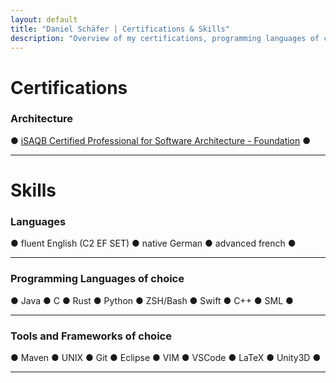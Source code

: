 ```yaml
---
layout: default
title: "Daniel Schäfer | Certifications & Skills"
description: "Overview of my certifications, programming languages of choice, tools that keep me productive and language expertise."
---
```



# Certifications

<div class="skill-paragraph">
    <div class="skill">
        <h3 style="padding-top: 0px;">Architecture</h3>
        <div class="skill-list">
            ●  <a href="https://www.certible.com/badge/af8eef7f-af23-42b6-9dbb-fe9661f872f0/">iSAQB Certified Professional for Software Architecture - Foundation</a>
            ●
        </div>
    </div>
</div>

---

# Skills

<div class="skill-paragraph">
    <div class="skill">
        <h3 style="padding-top: 0px;">Languages</h3>
        <div class="skill-list">
            ●  fluent English (C2 EF SET)
            ●  native German
            ●  advanced french
            ●
        </div>
    </div>
</div>

---

<div class="skill-paragraph">
    <div class="skill">
        <h3 style="padding-top: 0px;">Programming Languages of choice</h3>
        <div class="skill-list">
            ●  Java
            ●  C
            ●  Rust
            ●  Python
            ●  ZSH/Bash
            ●  Swift
            ●  C++
            ●  SML
            ●
        </div>
    </div>
</div>

---

<div class="skill-paragraph">
    <div class="skill">
        <h3 style="padding-top: 0px;">Tools and Frameworks of choice</h3>
        <div class="skill-list">
            ●  Maven
            ●  UNIX
            ●  Git
            ●  Eclipse
            ●  VIM
            ●  VSCode
            ●  LaTeX
            ●  Unity3D
            ●
        </div>
    </div>
</div>

---